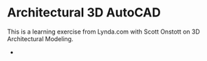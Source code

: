 # Architectural 3D AutoCAD

This is a learning exercise from Lynda.com with Scott Onstott on 3D Architectural Modeling.


* 
